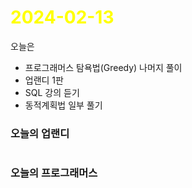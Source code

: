 # <span style="color:yellow">2024-02-13</span>

오늘은
- 프로그래머스 탐욕법(Greedy) 나머지 풀이
- 업랜디 1판
- SQL 강의 듣기 
- 동적계획법 일부 풀기



### 오늘의 업랜디
```

```


### 오늘의 프로그래머스
```

```
